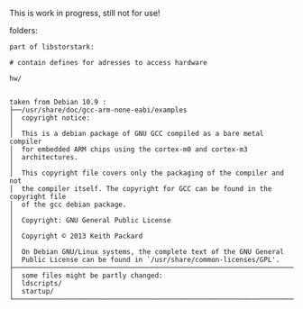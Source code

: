This is work in progress, still not for use!

folders:

    part of libstorstark:

    # contain defines for adresses to access hardware 

    hw/


    taken from Debian 10.9 :
    ├──/usr/share/doc/gcc-arm-none-eabi/examples
    │  copyright notice:
    │  
    │  This is a debian package of GNU GCC compiled as a bare metal compiler
    │  for embedded ARM chips using the cortex-m0 and cortex-m3
    │  architectures.
    │  
    │  This copyright file covers only the packaging of the compiler and not
    │  the compiler itself. The copyright for GCC can be found in the copyright file
    │  of the gcc debian package.
    │  
    │  Copyright: GNU General Public License
    │  
    │  Copyright © 2013 Keith Packard
    │  
    │  On Debian GNU/Linux systems, the complete text of the GNU General
    │  Public License can be found in `/usr/share/common-licenses/GPL'.
    ├──────────────────────────────────────────────────────────────────────────
    │  some files might be partly changed:
    │  ldscripts/
    │  startup/      
    └──────────────────────────────────────────────────────────────────────────    




